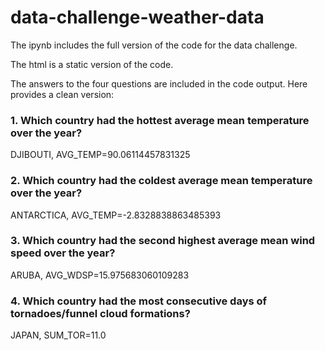 # data-challenge-weather-data

The ipynb includes the full version of the code for the data challenge.

The html is a static version of the code.

The answers to the four questions are included in the code output. Here provides a clean version:

### 1. Which country had the hottest average mean temperature over the year?

DJIBOUTI, AVG_TEMP=90.06114457831325



### 2. Which country had the coldest average mean temperature over the year?

ANTARCTICA, AVG_TEMP=-2.8328838863485393



### 3. Which country had the second highest average mean wind speed over the year?

ARUBA, AVG_WDSP=15.975683060109283



### 4. Which country had the most consecutive days of tornadoes/funnel cloud formations?

JAPAN, SUM_TOR=11.0
